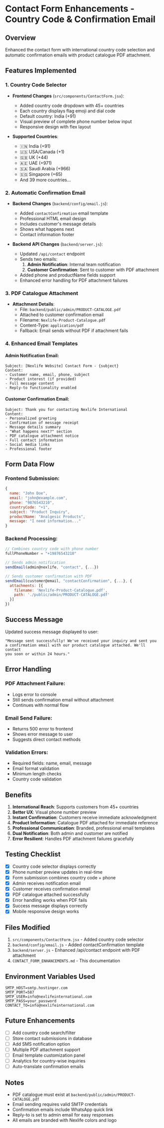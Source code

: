 # Contact Form Enhancements - Country Code & Confirmation Email

## Overview
Enhanced the contact form with international country code selection and automatic confirmation emails with product catalogue PDF attachment.

## Features Implemented

### 1. Country Code Selector
- **Frontend Changes** (`src/components/ContactForm.jsx`):
  - Added country code dropdown with 45+ countries
  - Each country displays flag emoji and dial code
  - Default country: India (+91)
  - Visual preview of complete phone number below input
  - Responsive design with flex layout

- **Supported Countries**:
  - 🇮🇳 India (+91)
  - 🇺🇸 USA/Canada (+1)
  - 🇬🇧 UK (+44)
  - 🇦🇪 UAE (+971)
  - 🇸🇦 Saudi Arabia (+966)
  - 🇸🇬 Singapore (+65)
  - And 39 more countries...

### 2. Automatic Confirmation Email
- **Backend Changes** (`backend/config/email.js`):
  - Added `contactConfirmation` email template
  - Professional HTML email design
  - Includes customer's message details
  - Shows what happens next
  - Contact information footer

- **Backend API Changes** (`backend/server.js`):
  - Updated `/api/contact` endpoint
  - Sends two emails:
    1. **Admin Notification**: Internal team notification
    2. **Customer Confirmation**: Sent to customer with PDF attachment
  - Added phone and productName fields support
  - Enhanced error handling for PDF attachment failures

### 3. PDF Catalogue Attachment
- **Attachment Details**:
  - File: `backend/public/admin/PRODUCT-CATALOGE.pdf`
  - Attached to customer confirmation email
  - Filename: `Nexlife-Product-Catalogue.pdf`
  - Content-Type: `application/pdf`
  - Fallback: Email sends without PDF if attachment fails

### 4. Enhanced Email Templates

#### Admin Notification Email:
```
Subject: [Nexlife Website] Contact Form - {subject}
Content:
- Customer name, email, phone, subject
- Product interest (if provided)
- Full message content
- Reply-to functionality enabled
```

#### Customer Confirmation Email:
```
Subject: Thank you for contacting Nexlife International
Content:
- Personalized greeting
- Confirmation of message receipt
- Message details summary
- "What happens next?" section
- PDF catalogue attachment notice
- Full contact information
- Social media links
- Professional footer
```

## Form Data Flow

### Frontend Submission:
```javascript
{
  name: "John Doe",
  email: "john@example.com",
  phone: "9876543210",
  countryCode: "+1",
  subject: "Product Inquiry",
  productName: "Analgesic Products",
  message: "I need information..."
}
```

### Backend Processing:
```javascript
// Combines country code with phone number
fullPhoneNumber = "+19876543210"

// Sends admin notification
sendEmail(admin@nexlife, "contact", {...})

// Sends customer confirmation with PDF
sendEmail(customer@email, "contactConfirmation", {...}, {
  attachments: [{ 
    filename: 'Nexlife-Product-Catalogue.pdf',
    path: './public/admin/PRODUCT-CATALOGE.pdf'
  }]
})
```

## Success Message
Updated success message displayed to user:
```
"Message sent successfully! We've received your inquiry and sent you 
a confirmation email with our product catalogue attached. We'll contact 
you soon or within 24 hours."
```

## Error Handling

### PDF Attachment Failure:
- Logs error to console
- Still sends confirmation email without attachment
- Continues with normal flow

### Email Send Failure:
- Returns 500 error to frontend
- Shows error message to user
- Suggests direct contact methods

### Validation Errors:
- Required fields: name, email, message
- Email format validation
- Minimum length checks
- Country code validation

## Benefits

1. **International Reach**: Supports customers from 45+ countries
2. **Better UX**: Visual phone number preview
3. **Instant Confirmation**: Customers receive immediate acknowledgment
4. **Product Information**: Catalogue PDF attached for immediate reference
5. **Professional Communication**: Branded, professional email templates
6. **Dual Notification**: Both admin and customer are notified
7. **Error Resilient**: Handles PDF attachment failures gracefully

## Testing Checklist

- [x] Country code selector displays correctly
- [x] Phone number preview updates in real-time
- [x] Form submission combines country code + phone
- [x] Admin receives notification email
- [x] Customer receives confirmation email
- [x] PDF catalogue attached successfully
- [x] Error handling works when PDF fails
- [x] Success message displays correctly
- [x] Mobile responsive design works

## Files Modified

1. `src/components/ContactForm.jsx` - Added country code selector
2. `backend/config/email.js` - Added contactConfirmation template
3. `backend/server.js` - Enhanced /api/contact endpoint with PDF attachment
4. `CONTACT_FORM_ENHANCEMENTS.md` - This documentation

## Environment Variables Used

```env
SMTP_HOST=smtp.hostinger.com
SMTP_PORT=587
SMTP_USER=info@nexlifeinternational.com
SMTP_PASS=your_password
CONTACT_TO=info@nexlifeinternational.com
```

## Future Enhancements

- [ ] Add country code search/filter
- [ ] Store contact submissions in database
- [ ] Add SMS notification option
- [ ] Multiple PDF attachment support
- [ ] Email template customization panel
- [ ] Analytics for country-wise inquiries
- [ ] Auto-translate confirmation emails

## Notes

- PDF catalogue must exist at `backend/public/admin/PRODUCT-CATALOGE.pdf`
- Email sending requires valid SMTP credentials
- Confirmation emails include WhatsApp quick link
- Reply-to is set to admin email for easy responses
- All emails are branded with Nexlife colors and logo
